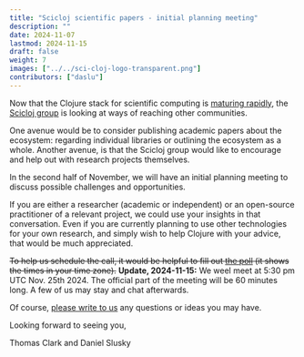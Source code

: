 ```yaml
---
title: "Scicloj scientific papers - initial planning meeting"
description: ""
date: 2024-11-07
lastmod: 2024-11-15
draft: false
weight: 7
images: ["../../sci-cloj-logo-transparent.png"]
contributors: ["daslu"]
---
```


Now that the Clojure stack for scientific computing is [maturing rapidly](https://www.youtube.com/watch?v=_D5d6Ls6pBw), the [Scicloj group](https://scicloj.github.io/) is looking at ways of reaching other communities.

One avenue would be to consider publishing academic papers about the ecosystem: regarding individual libraries or outlining the ecosystem as a whole. Another avenue, is that the Scicloj group would like to encourage and help out with research projects themselves.

In the second half of November, we will have an initial planning meeting to discuss possible challenges and opportunities.

If you are either a researcher (academic or independent) or an open-source practitioner of a relevant project, we could use your insights in that conversation. Even if you are currently planning to use other technologies for your own research, and simply wish to help Clojure with your advice, that would be much appreciated.

~~To help us schedule the call, it would be helpful to fill out [the poll](https://tallycal.com/p/4170400) (it shows the times in your time zone).~~
**Update, 2024-11-15:** We weel meet at 5:30 pm UTC Nov. 25th 2024. The official part of the meeting will be 60 minutes long. A few of us may stay and chat afterwards.

Of course, [please write to us](https://scicloj.github.io/docs/community/contact/) any questions or ideas you may have.

Looking forward to seeing you,

Thomas Clark and Daniel Slusky

